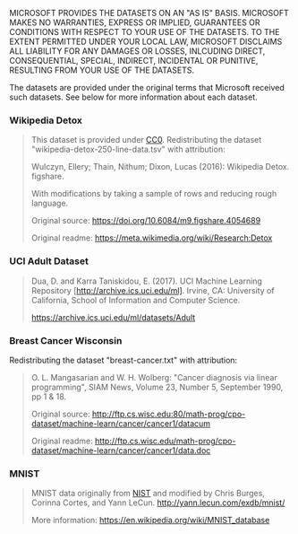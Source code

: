 MICROSOFT PROVIDES THE DATASETS ON AN "AS IS" BASIS. MICROSOFT MAKES NO WARRANTIES, EXPRESS OR IMPLIED, GUARANTEES OR CONDITIONS WITH RESPECT TO YOUR USE OF THE DATASETS. TO THE EXTENT PERMITTED UNDER YOUR LOCAL LAW, MICROSOFT DISCLAIMS ALL LIABILITY FOR ANY DAMAGES OR LOSSES, INLCUDING DIRECT, CONSEQUENTIAL, SPECIAL, INDIRECT, INCIDENTAL OR PUNITIVE, RESULTING FROM YOUR USE OF THE DATASETS.

The datasets are provided under the original terms that Microsoft received such datasets. See below for more information about each dataset.

### Wikipedia Detox

>This dataset is provided under [CC0](https://creativecommons.org/share-your-work/public-domain/cc0/). Redistributing the dataset "wikipedia-detox-250-line-data.tsv" with attribution:
>
> Wulczyn, Ellery; Thain, Nithum; Dixon, Lucas (2016): Wikipedia Detox. figshare.
>
>With modifications by taking a sample of rows and reducing rough language.
>
>Original source: https://doi.org/10.6084/m9.figshare.4054689
>
>Original readme: https://meta.wikimedia.org/wiki/Research:Detox

### UCI Adult Dataset 

>Dua, D. and Karra Taniskidou, E. (2017). UCI Machine Learning Repository [http://archive.ics.uci.edu/ml]. Irvine, CA: University of California, School of Information and Computer Science.
>
>https://archive.ics.uci.edu/ml/datasets/Adult

### Breast Cancer Wisconsin

Redistributing the dataset "breast-cancer.txt" with attribution:

> O. L. Mangasarian and W. H. Wolberg: "Cancer diagnosis via linear programming", SIAM News, Volume 23, Number 5, September 1990, pp 1 & 18.
>
>  Original source: http://ftp.cs.wisc.edu:80/math-prog/cpo-dataset/machine-learn/cancer/cancer1/datacum
>
>  Original readme: http://ftp.cs.wisc.edu/math-prog/cpo-dataset/machine-learn/cancer/cancer1/data.doc

### MNIST

> MNIST data originally from [NIST](https://www.nist.gov) and modified by Chris Burges, Corinna Cortes, and Yann LeCun. http://yann.lecun.com/exdb/mnist/
>
> More information: https://en.wikipedia.org/wiki/MNIST_database 
